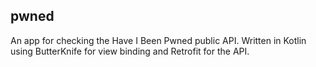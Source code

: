## pwned

An app for checking the Have I Been Pwned public API. Written in Kotlin using ButterKnife for view binding and Retrofit for the API.